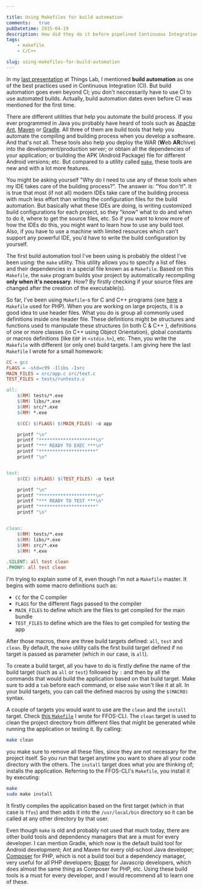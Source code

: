 ```yaml
---

title: Using Makefiles for build automation
comments:   true
pubDatetime: 2015-04-19
description: How did they do it before pipelined Continuous Integration were a thing?
tags:
    - makefile
    - C/C++

slug: using-makefiles-for-build-automation
---
```


In my [last presentation](http://aziflaj.github.io/real-world-webapp/) at Things Lab, I mentioned **build automation** as one of the best practices used in Continuous Integration (CI). But build automation goes even beyond CI; you don't neccessarily have to use CI to use automated builds. Actually, build automation dates even before CI was mentioned for the first time.

There are different utilities that help you automate the build process. If you ever programmed in Java you probably have heard of tools such as [Apache Ant](http://ant.apache.org/), [Maven](https://maven.apache.org/) or [Gradle](https://gradle.org/). All three of them are build tools that help you automate the compiling and building process when you develop a software. And that's not all. These tools also help you deploy the WAR (**W**eb **AR**chive) into the development/production server; or obtain all the dependencies of your application; or building the APK (Android Package) file for different Android versions; etc. But compared to a utility called [`make`](https://www.gnu.org/software/make/manual/make.html#Introduction), these tools are new and with a lot more features.

You might be asking yourself "Why do I need to use any of these tools when my IDE takes care of the building process?". The answer is: "You don't!". It is true that most (if not all) modern IDEs take care of the building process with much less effort than writing the configuration files for the build automation. But basically what these IDEs are doing, is writing customized build configurations for each project, so they "know" what to do and when to do it, where to get the source files, etc. So if you want to know more of how the IDEs do this, you might want to learn how to use any build tool. Also, if you have to use a machine with limited resources which can't support any powerful IDE, you'd have to write the build configuration by yourself.

The first build automation tool I've been using is probably the oldest I've been using: the `make` utility. This utility allows you to specify a list of files and their dependencies in a special file known as a `Makefile`. Based on this `Makefile`, the `make` program builds your project by automatically recompiling **only when it's necessary**. How? By firstly checking if your source files are changed after the creation of the executable(s).

So far, I've been using `Makefile`-s for C and C++ programs (see [here](https://github.com/fzaninotto/Faker/blob/master/Makefile) a `Makefile` used for PHP). When you are working on large projects, it is a good idea to use header files. What you do is group all commonly used definitions inside one header file. These definitions might be structures and functions used to manipulate these structures (in both C & C++ ), definitions of one or more classes (in C++ using Object Orientation), global constants or macros definitions (like `EOF` in `<stdio.h>`), etc. Then, you write the `Makefile` with different (or only one) build targets. I am giving here the last `Makefile` I wrote for a small homework:

```Makefile
CC = gcc
FLAGS = -std=c99 -Ilibs -Isrc
MAIN_FILES = src/app.c src/text.c
TEST_FILES = tests/runtests.c

all:
	$(RM) tests/*.exe
	$(RM) libs/*.exe
	$(RM) src/*.exe
	$(RM) *.exe

	$(CC) $(FLAGS) $(MAIN_FILES) -o app

	printf "\n"
	printf "*********************\n"
	printf "*** READY TO EXEC ***\n"
	printf "*********************"
	printf "\n"


test:
	$(CC) $(FLAGS) $(TEST_FILES) -o test

	printf "\n"
	printf "*********************\n"
	printf "*** READY TO TEST ***\n"
	printf "*********************"
	printf "\n"


clean:
	$(RM) tests/*.exe
	$(RM) libs/*.exe
	$(RM) src/*.exe
	$(RM) *.exe

.SILENT: all test clean
.PHONY: all test clean
```

I'm trying to explain some of it, even though I'm not a `Makefile` master. It begins with some macro definitions such as:

 - `CC` for the C compiler
 - `FLAGS` for the different flags passed to the compiler
 - `MAIN_FILES` to define which are the files to get compiled for the main bundle
 - `TEST_FILES` to define which are the files to get compiled for testing the app

After those macros, there are three build targets defined: `all`, `test` and `clean`. By default, the `make` utility calls the first build target defined if no target is passed as parameter (which in our case, is `all`).

To create a build target, all you have to do is firstly define the name of the build target (such as `all` or `test`) followed by `:` and then by all the commands that would build the application based on that build target. Make sure to add a `tab` before each command, or else `make` won't like it at all. In your build targets, you can call the defined macros by using the `$(MACRO)` syntax.

A couple of targets you would want to use are the `clean` and the `install` target. Check [this `Makefile`](https://github.com/aziflaj/ffos-cli/blob/master/Makefile) I wrote for FFOS-CLI. The `clean` target is used to clean the project directory from different files that might be generated while running the application or testing it. By calling:

```bash
make clean
```

you make sure to remove all these files, since they are not necessary for the project itself. So you run that target anytime you want to share all your code directory with the others. The `install` target does what you are thinking of; installs the application. Referring to the FFOS-CLI's `Makefile`, you install it by executing:

```bash
make
sudo make install
```

It firstly compiles the application based on the first target (which in that case is `ffos`) and then adds it into the `/usr/local/bin` directory so it can be called at any other directory by that user.

Even though `make` is old and probably not used that much today, there are other build tools and dependency managers that are a must for every developer. I can mention Gradle, which now is the default build tool for Android development; Ant and Maven for every old-school Java developer; [Composer](https://getcomposer.org/) for PHP, which is not a build tool but a dependency manager, very useful for all PHP developers; [Bower](http://bower.io/) for Javascrip developers, which does almost the same thing as Composer for PHP, etc. Using these build tools is a must for every developer, and I would recommend all to learn one of these.
